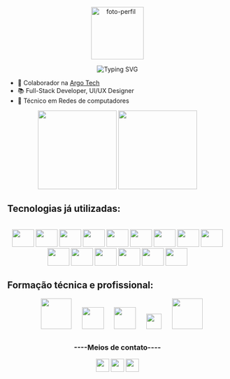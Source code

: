 <div align="center">
  <br>
  <img src="https://avatars.githubusercontent.com/u/117620005?v=4" alt="foto-perfil" width="120"/>
  <br>

  ![Typing SVG](https://readme-typing-svg.demolab.com?font=Fira+Code&size=22&pause=1000&random=false&width=435&lines=Helo%2C+my+name+is+Weslley+Richard!;I+am+17+years+old;I+study+computer+network;I'm+a+web+developer)
</div>
  
<!-- Aperta windowns + . -->
- 💼 Colaborador na [Argo Tech](https://grupoargo.tech/)
- 📚 Full-Stack Developer, UI/UX Designer
- 📖 Técnico em Redes de computadores

<div align="center">
  <img height="180em" src="https://github-readme-stats.vercel.app/api?username=weslleyrichardi&show_icons=true&theme=radical"/>
  <img height="180em" src="https://github-readme-stats.vercel.app/api/top-langs/?username=weslleyrichardi&layout=compact&theme=radical">
</div>

## Tecnologias já utilizadas:
<div align="center" justfy="center"><br>
  <img  height="40" width="50" src="https://cdn.jsdelivr.net/gh/devicons/devicon/icons/html5/html5-original.svg" />
  <img  height="40" width="50" src="https://cdn.jsdelivr.net/gh/devicons/devicon/icons/css3/css3-original.svg"/>
  <img  height="40" width="50" src="https://cdn.jsdelivr.net/gh/devicons/devicon/icons/javascript/javascript-original.svg"/>
  <img  height="40" width="50" src="https://cdn.jsdelivr.net/gh/devicons/devicon/icons/python/python-original.svg" />
  <img  height="40" width="50" src="https://cdn.jsdelivr.net/gh/devicons/devicon/icons/nodejs/nodejs-original.svg" />
  <img  height="40" width="50" src="https://cdn.jsdelivr.net/gh/devicons/devicon/icons/react/react-original.svg" />
  <img  height="40" width="50" src="https://cdn.jsdelivr.net/gh/devicons/devicon/icons/nextjs/nextjs-original.svg" />
  <img  height="40" width="50" src="https://cdn.jsdelivr.net/gh/devicons/devicon/icons/tailwindcss/tailwindcss-original.svg" />
  <img  height="40" width="50" src="https://cdn.jsdelivr.net/gh/devicons/devicon/icons/typescript/typescript-original.svg" />
  <img  height="40" width="50" src="https://avatars.githubusercontent.com/u/74943865?s=200&v=4" />
  <img  height="40" width="50" src="https://cdn.jsdelivr.net/gh/devicons/devicon/icons/figma/figma-original.svg" />
  <img  height="40" width="50" src="https://cdn.jsdelivr.net/gh/devicons/devicon/icons/supabase/supabase-original.svg" />
  <img  height="40" width="50" src="https://cdn.jsdelivr.net/gh/devicons/devicon/icons/mysql/mysql-original.svg" />
  <img  height="40" width="50" src="https://cdn.jsdelivr.net/gh/devicons/devicon/icons/firebase/firebase-original.svg" />
  <img  height="40" width="50" src="https://cdn.jsdelivr.net/gh/devicons/devicon/icons/dart/dart-original.svg" />
</div>

## Formação técnica e profissional:
<div align="center">
  &nbsp;&nbsp;&nbsp;&nbsp;&nbsp;<img   height="70" src="https://media.licdn.com/dms/image/v2/D4D0BAQHHWDGY6I72yA/company-logo_200_200/company-logo_200_200/0/1666361739445/argo_solues_tecnolgicas_logo?e=1744848000&v=beta&t=QHrD9Rm-ZfHtkPwZgs9r53cexWngivmICYMDpFoc3io" />
  &nbsp;&nbsp;&nbsp;&nbsp;&nbsp;<img   height="50" src="https://cdn.worldvectorlogo.com/logos/rocketseat.svg" />
  &nbsp;&nbsp;&nbsp;&nbsp;&nbsp;<img   height="50" src="https://cdn.worldvectorlogo.com/logos/udemy-wordmark-1.svg" />
  &nbsp;&nbsp;&nbsp;&nbsp;&nbsp;<img   height="35" src="https://cdn.freebiesupply.com/logos/large/2x/coursera-logo-png-transparent.png" />
  &nbsp;&nbsp;&nbsp;&nbsp;&nbsp;<img   height="70" src="https://i.pinimg.com/originals/49/72/6e/49726e65f6b35c2e8e366a16c0734fb7.png" />
</div>

##
<div align="center">
  <h3>----Meios de contato----</h3>
  <a href="https://instagram.com/dev.weslleyrichard" target="_blank"><img height="30" src="https://img.shields.io/badge/Instagram-E4505F?style=for-the-badge&logo=instagram&logoColor=white"/></a>
  <a href="https://www.linkedin.com/in/weslley-richard/" target="_blank"><img height="30px" src="https://img.shields.io/badge/LinkedIn-0077B5?style=for-the-badge&logo=linkedin&logoColor=white"/></a>
  <a href="https://discord.gg/Hm47gvEpQQ" target="_blank"><img height="30px" src="https://img.shields.io/badge/Discord-7289DA?style=for-the-badge&logo=discord&logoColor=white"/></a>
</div>
